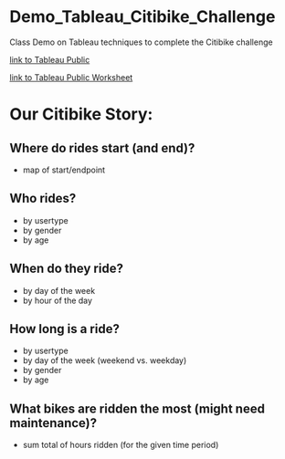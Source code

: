 # Demo_Tableau_Citibike_Challenge
Class Demo on Tableau techniques to complete the Citibike challenge

[link to Tableau Public](https://public.tableau.com/views/UCF_Demo_Tableau_Citibike_test/TripsbyUsertype?:language=en-US&publish=yes&:display_count=n&:origin=viz_share_link)

[link to Tableau Public Worksheet](https://public.tableau.com/views/UCF_Demo_Tableau_Citibike_AUG_2019/TripsbyUsertype?:language=en-US&publish=yes&:display_count=n&:origin=viz_share_link)

# Our Citibike Story:

## Where do rides start (and end)?
* map of start/endpoint

## Who rides?
* by usertype
* by gender 
* by age

## When do they ride?
* by day of the week
* by hour of the day



## How long is a ride?
* by usertype
* by day of the week (weekend vs. weekday)
* by gender
* by age


## What bikes are ridden the most (might need maintenance)?
* sum total of hours ridden (for the given time period)
